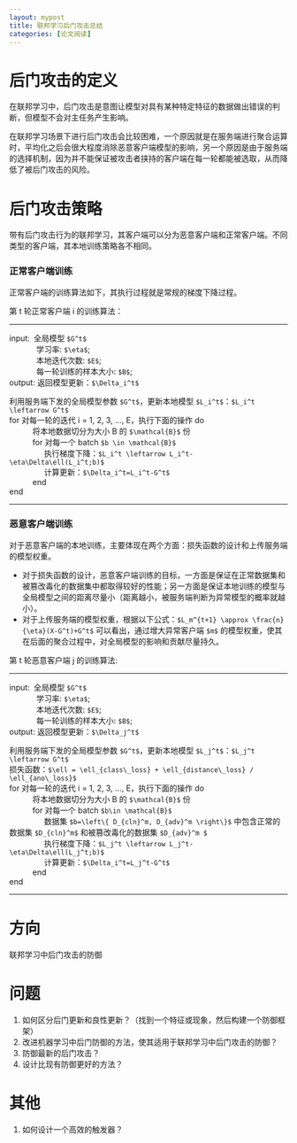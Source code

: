 ```yaml
---
layout: mypost
title: 联邦学习后门攻击总结
categories: [论文阅读]
---
```


# 后门攻击的定义

在联邦学习中，后门攻击是意图让模型对具有某种特定特征的数据做出错误的判断，但模型不会对主任务产生影响。

在联邦学习场景下进行后门攻击会比较困难，一个原因就是在服务端进行聚合运算时，平均化之后会很大程度消除恶意客户端模型的影响，另一个原因是由于服务端的选择机制，因为并不能保证被攻击者挟持的客户端在每一轮都能被选取，从而降低了被后门攻击的风险。

# 后门攻击策略

带有后门攻击行为的联邦学习，其客户端可以分为恶意客户端和正常客户端。不同类型的客户端，其本地训练策略各不相同。

### 正常客户端训练

正常客户端的训练算法如下，其执行过程就是常规的梯度下降过程。

第 t 轮正常客户端 i 的训练算法：

---

input:&ensp;全局模型 `$G^t$`  
&ensp;&ensp;&ensp;&ensp;&ensp;&ensp;&ensp;学习率: `$\eta$`;  
&ensp;&ensp;&ensp;&ensp;&ensp;&ensp;&ensp;本地迭代次数: `$E$`;  
&ensp;&ensp;&ensp;&ensp;&ensp;&ensp;&ensp;每一轮训练的样本大小: `$B$`;  
output: 返回模型更新：`$\Delta_i^t$`

利用服务端下发的全局模型参数 `$G^t$`，更新本地模型 `$L_i^t$`：`$L_i^t \leftarrow G^t$`  
for 对每一轮的迭代 i = 1, 2, 3, ..., E，执行下面的操作 do  
&ensp;&ensp;&ensp;&ensp;&ensp;&ensp;将本地数据切分为大小 B 的 `$\mathcal{B}$` 份  
&ensp;&ensp;&ensp;&ensp;&ensp;&ensp;for 对每一个 batch `$b \in \mathcal{B}$`  
&ensp;&ensp;&ensp;&ensp;&ensp;&ensp;&ensp;&ensp;&ensp;执行梯度下降：`$L_i^t \leftarrow L_i^t-\eta\Delta\ell(L_i^t;b)$`  
&ensp;&ensp;&ensp;&ensp;&ensp;&ensp;&ensp;&ensp;&ensp;计算更新：`$\Delta_i^t=L_i^t-G^t$`  
&ensp;&ensp;&ensp;&ensp;&ensp;&ensp;end  
end  

---

### 恶意客户端训练

对于恶意客户端的本地训练，主要体现在两个方面：损失函数的设计和上传服务端的模型权重。

+  对于损失函数的设计，恶意客户端训练的目标，一方面是保证在正常数据集和被篡改毒化的数据集中都取得较好的性能；另一方面是保证本地训练的模型与全局模型之间的距离尽量小（距离越小，被服务端判断为异常模型的概率就越小）。 
+  对于上传服务端的模型权重，根据以下公式：`$L_m^{t+1} \approx \frac{n}{\eta}(X-G^t)+G^t$` 可以看出，通过增大异常客户端 `$m$` 的模型权重，使其在后面的聚合过程中，对全局模型的影响和贡献尽量持久。

第 t 轮恶意客户端 j 的训练算法:

---

input:&ensp;全局模型 `$G^t$`  
&ensp;&ensp;&ensp;&ensp;&ensp;&ensp;&ensp;学习率: `$\eta$`;  
&ensp;&ensp;&ensp;&ensp;&ensp;&ensp;&ensp;本地迭代次数: `$E$`;  
&ensp;&ensp;&ensp;&ensp;&ensp;&ensp;&ensp;每一轮训练的样本大小: `$B$`;  
output: 返回模型更新：`$\Delta_j^t$`

利用服务端下发的全局模型参数 `$G^t$`，更新本地模型 `$L_j^t$`：`$L_j^t \leftarrow G^t$`  
损失函数：`$\ell = \ell_{class\_loss} + \ell_{distance\_loss} / \ell_{ano\_loss}$`  
for 对每一轮的迭代 i = 1, 2, 3, ..., E，执行下面的操作 do  
&ensp;&ensp;&ensp;&ensp;&ensp;&ensp;将本地数据切分为大小 B 的 `$\mathcal{B}$` 份  
&ensp;&ensp;&ensp;&ensp;&ensp;&ensp;for 对每一个 batch `$b\in \mathcal{B}$`  
&ensp;&ensp;&ensp;&ensp;&ensp;&ensp;&ensp;&ensp;&ensp;数据集 `$b=\left\{ D_{cln}^m, D_{adv}^m \right\}$` 中包含正常的数据集 `$D_{cln}^m$` 和被篡改毒化的数据集 `$D_{adv}^m $`  
&ensp;&ensp;&ensp;&ensp;&ensp;&ensp;&ensp;&ensp;&ensp;执行梯度下降：`$L_j^t \leftarrow L_j^t-\eta\Delta\ell(L_j^t;b)$`  
&ensp;&ensp;&ensp;&ensp;&ensp;&ensp;&ensp;&ensp;&ensp;计算更新：`$\Delta_i^t=L_j^t-G^t$`  
&ensp;&ensp;&ensp;&ensp;&ensp;&ensp;end  
end  

---

# 方向

联邦学习中后门攻击的防御

# 问题

1. 如何区分后门更新和良性更新？（找到一个特征或现象，然后构建一个防御框架）
2. 改进机器学习中后门防御的方法，使其适用于联邦学习中后门攻击的防御？
3. 防御最新的后门攻击？
4. 设计比现有防御更好的方法？

# 其他

1. 如何设计一个高效的触发器？